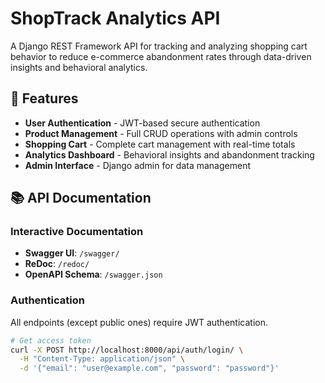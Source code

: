 # ShopTrack Analytics API


A Django REST Framework API for tracking and analyzing shopping cart behavior to reduce e-commerce abandonment rates through data-driven insights and behavioral analytics.

## 🚀 Features

- **User Authentication** - JWT-based secure authentication
- **Product Management** - Full CRUD operations with admin controls
- **Shopping Cart** - Complete cart management with real-time totals
- **Analytics Dashboard** - Behavioral insights and abandonment tracking
- **Admin Interface** - Django admin for data management

## 📚 API Documentation

### Interactive Documentation
- **Swagger UI**: `/swagger/`
- **ReDoc**: `/redoc/`
- **OpenAPI Schema**: `/swagger.json`

### Authentication
All endpoints (except public ones) require JWT authentication.

```bash
# Get access token
curl -X POST http://localhost:8000/api/auth/login/ \
  -H "Content-Type: application/json" \
  -d '{"email": "user@example.com", "password": "password"}'